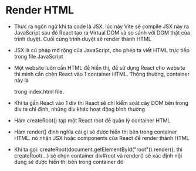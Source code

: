 # Render HTML

- Thực ra ngôn ngữ khi ta code là JSX, lúc này Vite sẽ compile JSX này ra JavaScript sau đó React tạo ra Virtual DOM và so sánh với DOM thật của trình duyệt. Cuối cùng trình duyệt sẽ render thành HTML 

- JSX là cú pháp mở rộng của JavaScript, cho phép ta viết HTML trực tiếp trong file JavaScript

- Một website luôn cần HTML để hiển thị, để sử dụng React cho website thì mình cần chèn React vào 1 container HTML. Thông thường, container này là <div id="root"></div> trong index.html file.

- Khi ta gắn React vào 1 div thì React sẽ chỉ kiểm soát cây DOM bên trong div ta chỉ định, những div khác hoạt động bình thường

- Hàm createRoot() tạp một React root để quản lý container HTML

- Hàm render() định nghĩa cái gì sẽ được hiển thị bên trong container HTML. nó nhận JSX hoặc components của React để render thành HTML

- Khi ta gọi: createRoot(document.getElementById("root")).render(<App />);
thì createRoot(...) sẽ chọn container div#root và render(<App />) sẽ xác định nội dung sẽ được hiển thị bên trong container đó


